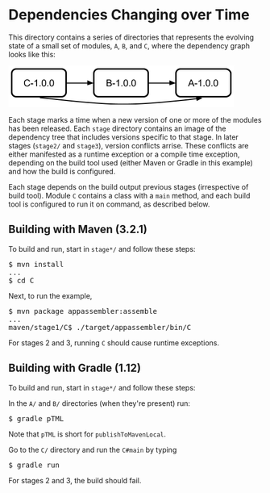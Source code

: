# Dependencies Changing over Time

This directory contains a series of directories that represents the evolving
state of a small set of modules, `A`, `B`, and `C`, where the dependency graph
looks like this:

<img src="stage0/dependencies.png" style="margin-left:auto;margin-right:auto;"/>

Each stage marks a time when a new version of one or more of the modules has 
been released. Each `stage` directory contains an image of the dependency tree
that includes versions specific to that stage. In later stages (`stage2/` and
`stage3`), version conflicts arrise. These conflicts are either manifested as a
runtime exception or a compile time exception, depending on the build tool used
(either Maven or Gradle in this example) and how the build is configured.

Each stage depends on the build output previous stages (irrespective of build 
tool). Module `C` contains a class with a `main` method, and each build tool is
configured to run it on command, as described below.

## Building with Maven (3.2.1)

To build and run, start in `stage*/` and follow these steps:

<pre>$ mvn install
...
$ cd C</pre>
Next, to run the example,

<pre>$ mvn package appassembler:assemble
...
maven/stage1/C$ ./target/appassembler/bin/C</pre>

For stages 2 and 3, running `C` should cause runtime exceptions.

## Building with Gradle (1.12)

To build and run, start in `stage*/` and follow these steps:

In the `A/` and `B/` directories (when they're present) run:
<pre>$ gradle pTML</pre>
Note that `pTML` is short for `publishToMavenLocal`.

Go to the `C/` directory and run the `C#main` by typing
<pre>$ gradle run</pre>

For stages 2 and 3, the build should fail.

